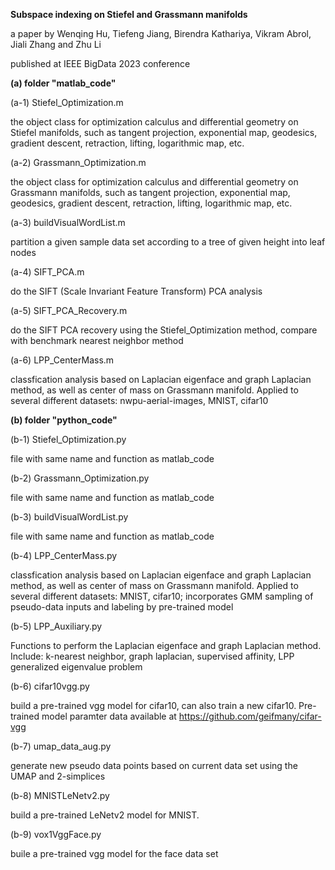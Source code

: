 <b>Subspace indexing on Stiefel and Grassmann manifolds</b>

a paper by Wenqing Hu, Tiefeng Jiang, Birendra Kathariya, Vikram Abrol, Jiali Zhang and Zhu Li

published at IEEE BigData 2023 conference

<b>(a) folder "matlab_code"</b>

(a-1) Stiefel_Optimization.m 

the object class for optimization calculus and differential geometry on Stiefel manifolds, such as tangent projection, exponential map, geodesics, gradient descent, retraction, lifting, logarithmic map, etc.

(a-2) Grassmann_Optimization.m

the object class for optimization calculus and differential geometry on Grassmann manifolds, such as tangent projection, exponential map, geodesics, gradient descent, retraction, lifting, logarithmic map, etc.

(a-3) buildVisualWordList.m

partition a given sample data set according to a tree of given height into leaf nodes

(a-4) SIFT_PCA.m

do the SIFT (Scale Invariant Feature Transform) PCA analysis

(a-5) SIFT_PCA_Recovery.m

do the SIFT PCA recovery using the Stiefel_Optimization method, compare with benchmark nearest neighbor method

(a-6) LPP_CenterMass.m

classfication analysis based on Laplacian eigenface and graph Laplacian method, as well as center of mass on Grassmann manifold. Applied to several different datasets: nwpu-aerial-images, MNIST, cifar10

<b>(b) folder "python_code"</b>

(b-1) Stiefel_Optimization.py 

file with same name and function as matlab_code

(b-2) Grassmann_Optimization.py

file with same name and function as matlab_code

(b-3) buildVisualWordList.py

file with same name and function as matlab_code

(b-4) LPP_CenterMass.py

classfication analysis based on Laplacian eigenface and graph Laplacian method, as well as center of mass on Grassmann manifold. Applied to several different datasets: MNIST, cifar10; incorporates GMM sampling of pseudo-data inputs and labeling by pre-trained model

(b-5) LPP_Auxiliary.py

Functions to perform the Laplacian eigenface and graph Laplacian method. Include: k-nearest neighbor, graph laplacian, supervised affinity, LPP generalized eigenvalue problem

(b-6) cifar10vgg.py

build a pre-trained vgg model for cifar10, can also train a new cifar10. Pre-trained model paramter data available at https://github.com/geifmany/cifar-vgg

(b-7) umap_data_aug.py

generate new pseudo data points based on current data set using the UMAP and 2-simplices

(b-8) MNISTLeNetv2.py

build a pre-trained LeNetv2 model for MNIST.  

(b-9) vox1VggFace.py

buile a pre-trained vgg model for the face data set
